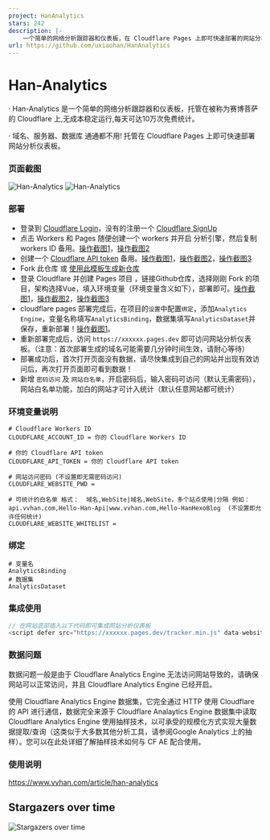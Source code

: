```yaml
---
project: HanAnalytics
stars: 242
description: |-
    一个简单的网络分析跟踪器和仪表板，在 Cloudflare Pages 上即可快速部署的网站分析仪表板,无成本稳定运行
url: https://github.com/uxiaohan/HanAnalytics
---
```


# Han-Analytics

· Han-Analytics 是一个简单的网络分析跟踪器和仪表板，托管在被称为赛博菩萨的 Cloudflare 上,无成本稳定运行,每天可达10万次免费统计。

· 域名、服务器、数据库 通通都不用! 托管在 Cloudflare Pages 上即可快速部署网站分析仪表板。

### 页面截图

![Han-Analytics](https://i0.wp.com/uxiaohan.github.io/v2/2024/09/1727007937.webp)
![Han-Analytics](https://i0.wp.com/uxiaohan.github.io/v2/2024/09/1726993735.webp)

### 部署

- 登录到 [Cloudflare Login](https://dash.cloudflare.com/sign-up)，没有的注册一个 [Cloudflare SignUp](https://dash.cloudflare.com/sign-up)
- 点击 Workers 和 Pages 随便创建一个 workers 并开启 分析引擎，然后复制 workers ID 备用。[操作截图1](https://i0.wp.com/uxiaohan.github.io/v2/2024/09/1727001144.webp)，[操作截图2](https://i0.wp.com/uxiaohan.github.io/v2/2024/09/1727001550.webp)
- 创建一个 [Cloudflare API token](https://dash.cloudflare.com/profile/api-tokens) 备用。[操作截图1](https://i0.wp.com/uxiaohan.github.io/v2/2024/09/1727001058.webp)，[操作截图2](https://i0.wp.com/uxiaohan.github.io/v2/2024/09/1727001090.webp)，[操作截图3](https://i0.wp.com/uxiaohan.github.io/v2/2024/09/1727001118.webp)
- Fork 此仓库 或 [使用此模板生成新仓库](https://github.com/new?template_name=HanAnalytics&template_owner=uxiaohan)
- 登录 Cloudflare 并创建 Pages 项目 ，链接Github仓库，选择刚刚 Fork 的项目，架构选择Vue，填入环境变量（环境变量含义如下），部署即可。[操作截图1](https://i0.wp.com/uxiaohan.github.io/v2/2024/09/1727001163.webp)，[操作截图2](https://i0.wp.com/uxiaohan.github.io/v2/2024/09/1727001181.webp)，[操作截图3](https://i0.wp.com/uxiaohan.github.io/v2/2024/12/1734595834412.webp)
- cloudflare pages 部署完成后，在项目的`设置`中配置`绑定`，添加`Analytics Engine`，变量名称填写`AnalyticsBinding`，数据集填写`AnalyticsDataset`并保存，重新部署！[操作截图1](https://i0.wp.com/uxiaohan.github.io/v2/2024/12/1734596343524.webp)。
- 重新部署完成后，访问 `https://xxxxxx.pages.dev` 即可访问网站分析仪表板。（注意：首次部署生成的域名可能需要几分钟时间生效，请耐心等待）
- 部署成功后，首次打开页面没有数据，请尽快集成到自己的网站并出现有效访问后，再次打开页面即可看到数据！
- 新增 `密码访问` 及 `网站白名单`，开启密码后，输入密码可访问（默认无需密码），网站白名单功能，加白的网站才可计入统计（默认任意网站都可统计）

### 环境变量说明
```shell
# Cloudflare Workers ID
CLOUDFLARE_ACCOUNT_ID = 你的 Cloudflare Workers ID

# 你的 Cloudflare API token
CLOUDFLARE_API_TOKEN = 你的 Cloudflare API token

# 网站访问密码 (不设置即无需密码访问)
CLOUDFLARE_WEBSITE_PWD = 

# 可统计的白名单 格式：  域名,WebSite|域名,WebSite，多个站点使用|分隔 例如：api.vvhan.com,Hello-Han-Api|www.vvhan.com,Hello-HanHexoBlog  (不设置即允许任何统计)
CLOUDFLARE_WEBSITE_WHITELIST = 
```

### 绑定
```shell
# 变量名
AnalyticsBinding
# 数据集
AnalyticsDataset
```

### 集成使用

```js
// 在网站底部插入以下代码即可集成网站分析仪表板
<script defer src="https://xxxxxx.pages.dev/tracker.min.js" data-website-id="自定义网站唯一标识"></script>
```

### 数据问题

数据问题一般是由于 Cloudflare Analytics Engine 无法访问网站导致的，请确保网站可以正常访问，并且 Cloudflare Analytics Engine 已经开启。

使用 Cloudflare Analytics Engine 数据集，它完全通过 HTTP 使用 Cloudflare 的 API 进行通信，数据完全来源于 Cloudflare Analaytics Engine 数据集中读取
Cloudflare Analytics Engine 使用抽样技术，以可承受的规模化方式实现大量数据提取/查询（这类似于大多数其他分析工具，请参阅Google Analytics 上的抽样）。您可以在此处详细了解抽样技术如何与 CF AE 配合使用。

### 使用说明

https://www.vvhan.com/article/han-analytics


## Stargazers over time

![Stargazers over time](https://starchart.cc/uxiaohan/HanAnalytics.svg?variant=adaptive)
